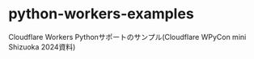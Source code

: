 # python-workers-examples
Cloudflare Workers Pythonサポートのサンプル(Cloudflare WPyCon mini Shizuoka 2024資料)
